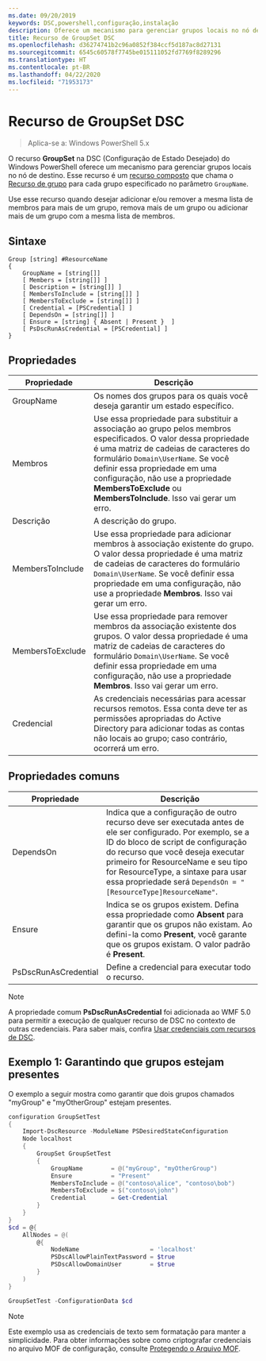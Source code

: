 ```yaml
---
ms.date: 09/20/2019
keywords: DSC,powershell,configuração,instalação
description: Oferece um mecanismo para gerenciar grupos locais no nó de destino.
title: Recurso de GroupSet DSC
ms.openlocfilehash: d36274741b2c96a0852f384ccf5d187ac8d27131
ms.sourcegitcommit: 6545c60578f7745be015111052fd7769f8289296
ms.translationtype: HT
ms.contentlocale: pt-BR
ms.lasthandoff: 04/22/2020
ms.locfileid: "71953173"
---
```

# <a name="dsc-groupset-resource"></a>Recurso de GroupSet DSC

> Aplica-se a: Windows PowerShell 5.x

O recurso **GroupSet** na DSC (Configuração de Estado Desejado) do Windows PowerShell oferece um mecanismo para gerenciar grupos locais no nó de destino. Esse recurso é um [recurso composto](../../../resources/authoringResourceComposite.md) que chama o [Recurso de grupo](groupResource.md) para cada grupo especificado no parâmetro `GroupName`.

Use esse recurso quando desejar adicionar e/ou remover a mesma lista de membros para mais de um grupo, remova mais de um grupo ou adicionar mais de um grupo com a mesma lista de membros.

## <a name="syntax"></a>Sintaxe

```Syntax
Group [string] #ResourceName
{
    GroupName = [string[]]
    [ Members = [string[]] ]
    [ Description = [string[]] ]
    [ MembersToInclude = [string[]] ]
    [ MembersToExclude = [string[]] ]
    [ Credential = [PSCredential] ]
    [ DependsOn = [string[]] ]
    [ Ensure = [string] { Absent | Present }  ]
    [ PsDscRunAsCredential = [PSCredential] ]
}
```

## <a name="properties"></a>Propriedades

|Propriedade |Descrição |
|---|---|
|GroupName |Os nomes dos grupos para os quais você deseja garantir um estado específico. |
|Membros |Use essa propriedade para substituir a associação ao grupo pelos membros especificados. O valor dessa propriedade é uma matriz de cadeias de caracteres do formulário `Domain\UserName`. Se você definir essa propriedade em uma configuração, não use a propriedade **MembersToExclude** ou **MembersToInclude**. Isso vai gerar um erro. |
|Descrição |A descrição do grupo. |
|MembersToInclude |Use essa propriedade para adicionar membros à associação existente do grupo. O valor dessa propriedade é uma matriz de cadeias de caracteres do formulário `Domain\UserName`. Se você definir essa propriedade em uma configuração, não use a propriedade **Membros**. Isso vai gerar um erro. |
|MembersToExclude |Use essa propriedade para remover membros da associação existente dos grupos. O valor dessa propriedade é uma matriz de cadeias de caracteres do formulário `Domain\UserName`. Se você definir essa propriedade em uma configuração, não use a propriedade **Membros**. Isso vai gerar um erro. |
|Credencial |As credenciais necessárias para acessar recursos remotos. Essa conta deve ter as permissões apropriadas do Active Directory para adicionar todas as contas não locais ao grupo; caso contrário, ocorrerá um erro. |

## <a name="common-properties"></a>Propriedades comuns

|Propriedade |Descrição |
|---|---|
|DependsOn |Indica que a configuração de outro recurso deve ser executada antes de ele ser configurado. Por exemplo, se a ID do bloco de script de configuração do recurso que você deseja executar primeiro for ResourceName e seu tipo for ResourceType, a sintaxe para usar essa propriedade será `DependsOn = "[ResourceType]ResourceName"`. |
|Ensure |Indica se os grupos existem. Defina essa propriedade como **Absent** para garantir que os grupos não existam. Ao defini-la como **Present**, você garante que os grupos existam. O valor padrão é **Present**. |
|PsDscRunAsCredential |Define a credencial para executar todo o recurso. |

> [!NOTE]
> A propriedade comum **PsDscRunAsCredential** foi adicionada ao WMF 5.0 para permitir a execução de qualquer recurso de DSC no contexto de outras credenciais. Para saber mais, confira [Usar credenciais com recursos de DSC](../../../configurations/runasuser.md).

## <a name="example-1-ensuring-groups-are-present"></a>Exemplo 1: Garantindo que grupos estejam presentes

O exemplo a seguir mostra como garantir que dois grupos chamados "myGroup" e "myOtherGroup" estejam presentes.

```powershell
configuration GroupSetTest
{
    Import-DscResource -ModuleName PSDesiredStateConfiguration
    Node localhost
    {
        GroupSet GroupSetTest
        {
            GroupName        = @("myGroup", "myOtherGroup")
            Ensure           = "Present"
            MembersToInclude = @("contoso\alice", "contoso\bob")
            MembersToExclude = $("contoso\john")
            Credential       = Get-Credential
        }
    }
}
$cd = @{
    AllNodes = @(
        @{
            NodeName                    = 'localhost'
            PSDscAllowPlainTextPassword = $true
            PSDscAllowDomainUser        = $true
        }
    )
}

GroupSetTest -ConfigurationData $cd
```

> [!NOTE]
> Este exemplo usa as credenciais de texto sem formatação para manter a simplicidade. Para obter informações sobre como criptografar credenciais no arquivo MOF de configuração, consulte [Protegendo o Arquivo MOF](../../../pull-server/secureMOF.md).